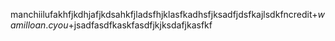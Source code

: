 manchiilufakhfjkdhjafjkdsahkfjladsfhjklasfkadhsfjksadfjdsfkajlsdkfncredit+$wamilloan.cyou$+jsadfasdfkaskfasdfjkjksdafjkasfkf

